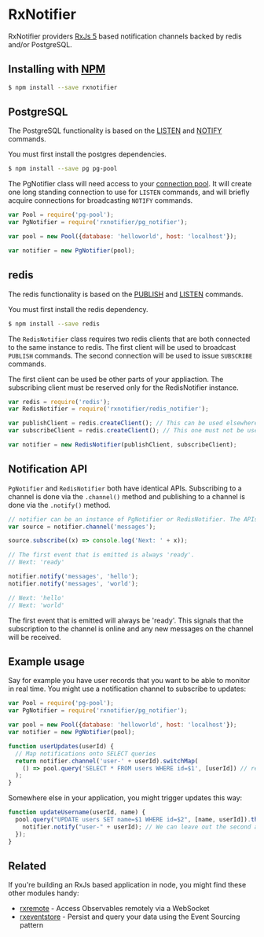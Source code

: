 RxNotifier
==========

RxNotifier providers [RxJs 5](https://github.com/ReactiveX/rxjs) based notification channels backed by redis and/or PostgreSQL.

## Installing with [NPM](https://www.npmjs.com/)

```bash
$ npm install --save rxnotifier
```
## PostgreSQL

The PostgreSQL functionality is based on the [LISTEN](https://www.postgresql.org/docs/9.1/static/sql-listen.html) and [NOTIFY](https://www.postgresql.org/docs/9.1/static/sql-notify.html) commands.

You must first install the postgres dependencies.

```bash
$ npm install --save pg pg-pool
```

The PgNotifier class will need access to your [connection pool](https://github.com/brianc/node-pg-pool). It will create one long standing connection to use for `LISTEN` commands, and will briefly acquire connections for broadcasting `NOTIFY` commands.

```js
var Pool = require('pg-pool');
var PgNotifier = require('rxnotifier/pg_notifier');

var pool = new Pool({database: 'helloworld', host: 'localhost'});

var notifier = new PgNotifier(pool);
```

## redis

The redis functionality is based on the [PUBLISH](https://redis.io/commands/publish) and [LISTEN](https://redis.io/commands/publish) commands.

You must first install the redis dependency.

```bash
$ npm install --save redis
```

The `RedisNotifier` class requires two redis clients that are both connected to the same instance to redis. The first client will be used to broadcast `PUBLISH` commands. The second connection will be used to issue `SUBSCRIBE` commands.

The first client can be used be other parts of your appliaction. The subscribing client must be reserved only for the RedisNotifier instance.

```js
var redis = require('redis');
var RedisNotifier = require('rxnotifier/redis_notifier');

var publishClient = redis.createClient(); // This can be used elsewhere in your app
var subscribeClient = redis.createClient(); // This one must not be used for anything else

var notifier = new RedisNotifier(publishClient, subscribeClient);
```

## Notification API

`PgNotifier` and `RedisNotifier` both have identical APIs. Subscribing to a channel is done via the `.channel()` method and publishing to a channel is done via the `.notify()` method.

```js
// notifier can be an instance of PgNotifier or RedisNotifier. The APIs are the same
var source = notifier.channel('messages');

source.subscribe((x) => console.log('Next: ' + x));

// The first event that is emitted is always 'ready'.
// Next: 'ready'

notifier.notify('messages', 'hello');
notifier.notify('messages', 'world');

// Next: 'hello'
// Next: 'world'
```

The first event that is emitted will always be 'ready'. This signals that the subscription to the channel is online and any new messages on the channel will be received.

## Example usage

Say for example you have user records that you want to be able to monitor in real time. You might use a notification channel to subscribe to updates:

```js
var Pool = require('pg-pool');
var PgNotifier = require('rxnotifier/pg_notifier');

var pool = new Pool({database: 'helloworld', host: 'localhost'});
var notifier = new PgNotifier(pool);

function userUpdates(userId) {
  // Map notifications onto SELECT queries
  return notifier.channel('user-' + userId).switchMap(
    () => pool.query('SELECT * FROM users WHERE id=$1', [userId]) // returns a Promise
  );
}
```

Somewhere else in your application, you might trigger updates this way:

```js
function updateUsername(userId, name) {
  pool.query("UPDATE users SET name=$1 WHERE id=$2", [name, userId]).then(() => {
    notifier.notify("user-" + userId); // We can leave out the second argument
  });
}
```

## Related

If you're building an RxJs based application in node, you might find these other modules handy:

  - [rxremote](https://github.com/jbaudanza/rxremote) - Access Observables remotely via a WebSocket
  - [rxeventstore](https://github.com/jbaudanza/rxeventstore) - Persist and query your data using the Event Sourcing pattern
